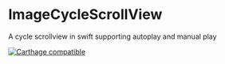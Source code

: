 # ImageCycleScrollView
A cycle scrollview in swift supporting autoplay and manual play

[![Carthage compatible](https://img.shields.io/badge/Carthage-compatible-4BC51D.svg?style=flat)](https://github.com/Carthage/Carthage)
